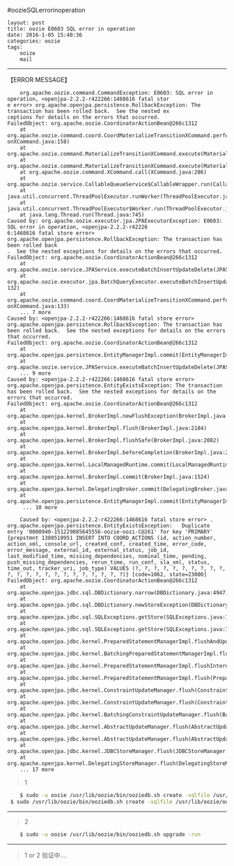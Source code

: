 #oozieSQLerrorinoperation

	layout: post
	title: oozie E0603 SQL error in operation
	date: 2016-1-05 15:40:36
	categories: oozie
	tags: 
		ooize  
		mail
 
---

【ERROR MESSAGE】



		org.apache.oozie.command.CommandException: E0603: SQL error in operation, <openjpa-2.2.2-r422266:1468616 fatal stor
	e error> org.apache.openjpa.persistence.RollbackException: The transaction has been rolled back.  See the nested ex
	ceptions for details on the errors that occurred.
	FailedObject: org.apache.oozie.CoordinatorActionBean@266c1312
        at org.apache.oozie.command.coord.CoordMaterializeTransitionXCommand.performWrites(CoordMaterializeTransiti
	onXCommand.java:158)
        at org.apache.oozie.command.MaterializeTransitionXCommand.execute(MaterializeTransitionXCommand.java:75)
        at org.apache.oozie.command.MaterializeTransitionXCommand.execute(MaterializeTransitionXCommand.java:29)
        at org.apache.oozie.command.XCommand.call(XCommand.java:286)
        at org.apache.oozie.service.CallableQueueService$CallableWrapper.run(CallableQueueService.java:175)
        at java.util.concurrent.ThreadPoolExecutor.runWorker(ThreadPoolExecutor.java:1145)
        at java.util.concurrent.ThreadPoolExecutor$Worker.run(ThreadPoolExecutor.java:615)
        at java.lang.Thread.run(Thread.java:745)
	Caused by: org.apache.oozie.executor.jpa.JPAExecutorException: E0603: SQL error in operation, <openjpa-2.2.2-r42226
	6:1468616 fatal store error> org.apache.openjpa.persistence.RollbackException: The transaction has been rolled back
	.  See the nested exceptions for details on the errors that occurred.
	FailedObject: org.apache.oozie.CoordinatorActionBean@266c1312
        at org.apache.oozie.service.JPAService.executeBatchInsertUpdateDelete(JPAService.java:425)
        at org.apache.oozie.executor.jpa.BatchQueryExecutor.executeBatchInsertUpdateDelete(BatchQueryExecutor.java:
	132)
        at org.apache.oozie.command.coord.CoordMaterializeTransitionXCommand.performWrites(CoordMaterializeTransiti
	onXCommand.java:133)
        ... 7 more
	Caused by: <openjpa-2.2.2-r422266:1468616 fatal store error> org.apache.openjpa.persistence.RollbackException: The transaction has been rolled back.  See the nested exceptions for details on the errors that occurred.
	FailedObject: org.apache.oozie.CoordinatorActionBean@266c1312
        at org.apache.openjpa.persistence.EntityManagerImpl.commit(EntityManagerImpl.java:594)
        at org.apache.oozie.service.JPAService.executeBatchInsertUpdateDelete(JPAService.java:421)
        ... 9 more
	Caused by: <openjpa-2.2.2-r422266:1468616 fatal store error> org.apache.openjpa.persistence.EntityExistsException: The transaction has been rolled back.  See the nested exceptions for details on the errors that occurred.
	FailedObject: org.apache.oozie.CoordinatorActionBean@266c1312
        at org.apache.openjpa.kernel.BrokerImpl.newFlushException(BrokerImpl.java:2347)
        at org.apache.openjpa.kernel.BrokerImpl.flush(BrokerImpl.java:2184)
        at org.apache.openjpa.kernel.BrokerImpl.flushSafe(BrokerImpl.java:2082)
        at org.apache.openjpa.kernel.BrokerImpl.beforeCompletion(BrokerImpl.java:2000)
        at org.apache.openjpa.kernel.LocalManagedRuntime.commit(LocalManagedRuntime.java:81)
        at org.apache.openjpa.kernel.BrokerImpl.commit(BrokerImpl.java:1524)
        at org.apache.openjpa.kernel.DelegatingBroker.commit(DelegatingBroker.java:933)
        at org.apache.openjpa.persistence.EntityManagerImpl.commit(EntityManagerImpl.java:570)
       	 ... 10 more
       	 
 		Caused by: <openjpa-2.2.2-r422266:1468616 fatal store error> .					org.apache.openjpa.persistence.EntityExistsException: 	Duplicate entry '0000940-151229085645556-oozie-oozi-C@261' for key 'PRIMARY' {prepstmnt 1380510951 INSERT INTO COORD_ACTIONS (id, action_number, action_xml, console_url, created_conf, created_time, error_code, error_message, external_id, external_status, job_id, last_modified_time, missing_dependencies, nominal_time, pending, push_missing_dependencies, rerun_time, run_conf, sla_xml, status, time_out, tracker_uri, job_type) VALUES (?, ?, ?, ?, ?, ?, ?, ?, ?, ?, ?, ?, ?, ?, ?, ?, ?, ?, ?, ?, ?, ?, ?)} [code=1062, state=23000]
	FailedObject: org.apache.oozie.CoordinatorActionBean@266c1312
        at org.apache.openjpa.jdbc.sql.DBDictionary.narrow(DBDictionary.java:4947)
        at org.apache.openjpa.jdbc.sql.DBDictionary.newStoreException(DBDictionary.java:4922)
        at org.apache.openjpa.jdbc.sql.SQLExceptions.getStore(SQLExceptions.java:136)
        at org.apache.openjpa.jdbc.sql.SQLExceptions.getStore(SQLExceptions.java:78)
        at org.apache.openjpa.jdbc.kernel.PreparedStatementManagerImpl.flushAndUpdate(PreparedStatementManagerImpl.java:144)
        at org.apache.openjpa.jdbc.kernel.BatchingPreparedStatementManagerImpl.flushAndUpdate(BatchingPreparedStatementManagerImpl.java:79)
        at org.apache.openjpa.jdbc.kernel.PreparedStatementManagerImpl.flushInternal(PreparedStatementManagerImpl.java:100)
        at org.apache.openjpa.jdbc.kernel.PreparedStatementManagerImpl.flush(PreparedStatementManagerImpl.java:88)
        at org.apache.openjpa.jdbc.kernel.ConstraintUpdateManager.flush(ConstraintUpdateManager.java:550)
        at org.apache.openjpa.jdbc.kernel.ConstraintUpdateManager.flush(ConstraintUpdateManager.java:106)
        at org.apache.openjpa.jdbc.kernel.BatchingConstraintUpdateManager.flush(BatchingConstraintUpdateManager.java:59)
        at org.apache.openjpa.jdbc.kernel.AbstractUpdateManager.flush(AbstractUpdateManager.java:105)
        at org.apache.openjpa.jdbc.kernel.AbstractUpdateManager.flush(AbstractUpdateManager.java:78)
        at org.apache.openjpa.jdbc.kernel.JDBCStoreManager.flush(JDBCStoreManager.java:732)
        at org.apache.openjpa.kernel.DelegatingStoreManager.flush(DelegatingStoreManager.java:131)
        ... 17 more


>1

```bash
	$ sudo -u oozie /usr/lib/oozie/bin/ooziedb.sh create -sqlfile /usr/lib/oozie/oozie.sql -run  or
 $ sudo /usr/lib/oozie/bin/ooziedb.sh create -sqlfile /usr/lib/oozie/oozie.sql -run	
```

---

>2

```bash
	$ sudo -u oozie /usr/lib/oozie/bin/ooziedb.sh upgrade -run
```

---
>1 or 2  验证中....

